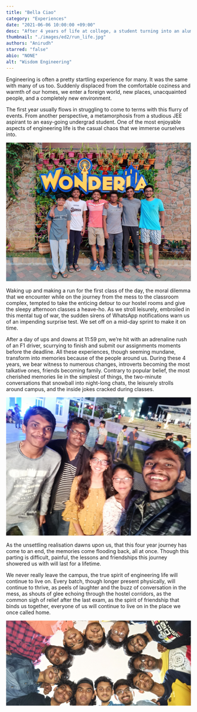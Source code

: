 ```yaml
---
title: "Bella Ciao"
category: "Experiences"
date: "2021-06-06 10:00:00 +09:00"
desc: "After 4 years of life at college, a student turning into an alumnus walks down the memory lane and shares some of his precious experiences."
thumbnail: "./images/ed2/run_life.jpg"
authors: "Anirudh"
starred: "false"
abio: "NONE"
alt: "Wisdom Engineering"
---
```


Engineering is often a pretty startling experience for many. It was the same with many of us too. Suddenly displaced from the comfortable coziness and warmth of our homes, we enter a foreign world, new places, unacquainted people, and a completely new environment.

The first year usually flows in struggling to come to terms with this flurry of events. From another perspective, a metamorphosis from a studious JEE aspirant to an easy-going undergrad student. One of the most enjoyable aspects of engineering life is the casual chaos that we immerse ourselves into.

![img](./images/ed2/supporting/an1.jpg)

Waking up and making a run for the first class of the day, the moral dilemma that we encounter while on the journey from the mess to the classroom complex, tempted to take the enticing detour to our hostel rooms and give the sleepy afternoon classes a heave-ho. As we stroll leisurely, embroiled in this mental tug of war, the sudden sirens of WhatsApp notifications warn us of an impending surprise test.  We set off on a mid-day sprint to make it on time.

After a day of ups and downs at 11:59 pm, we&rsquo;re hit with an adrenaline rush of an F1 driver, scurrying to finish and submit our assignments moments before the deadline. All these experiences, though seeming mundane, transform into memories because of the people around us.  During these 4 years, we bear witness to numerous changes, introverts becoming the most talkative ones, friends becoming family. Contrary to popular belief, the most cherished memories lie in the simplest of things, the two-minute conversations that snowball into night-long chats, the leisurely strolls around campus, and the inside jokes cracked during classes.

![img](./images/ed2/supporting/an2.jpg)

As the unsettling realisation dawns upon us, that this four year journey has come to an end, the memories come flooding back, all at once. Though this parting is difficult, painful, the lessons and friendships this journey showered us with will last for a lifetime.

We never really leave the campus, the true spirit of engineering life will continue to live on. Every batch, though longer present physically, will continue to thrive, as peels of laughter and the buzz of conversation in the mess, as shouts of glee echoing through the hostel corridors, as the common sigh of relief after the last exam, as the spirit of friendship that binds us together, everyone of us will continue to live on in the place we once called home.

![img](./images/ed2/supporting/an3.jpg)
